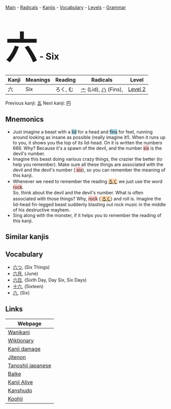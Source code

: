<style> bigfont {font-size: 100px}</style>
[Main](../index.md) -
[Radicals](../radicals.md) -
[Kanjis](../kanjis.md) -
[Vocabulary](../vocabulary.md) -
[Levels](../levels.md) -
[Grammar](../grammar.md)
# <bigfont> 六</bigfont> - Six 

| Kanji | Meanings | Reading | Radicals | Level |
| --- | --- | --- | --- | --- |
| 六 | Six | ろく, む | [亠](../radicals/亠.md) (Lid), [ハ](../radicals/ハ.md) (Fins),  | [Level 2](../levels/wk_level2.md) |

Previous kanji: [五](五.md) Next kanji: [円](円.md) 

## Mnemonics
 * Just imagine a beast with a <span style="background-color:#ADD8E6"> lid</span> for a head and <span style="background-color:#ADD8E6"> fins</span> for feet, running around looking as insane as possible (really imagine it!). When it runs up to you, it shows you the top of its lid-head. On it is written the numbers 666. Why? Because it's a spawn of the devil, and the number <span style="background-color:#ffcccb"> six</span> is the devil's number.
* Imagine this beast doing various crazy things, the crazier the better (to help you remember). Make sure all these things are associated with the devil and the devil's number (<span style="background-color:#ffcccb"> six</span>), so you can remember the meaning of this kanji.
* Whenever we need to remember the reading <span style="background-color:#fed8b1"> [ろく](https://jisho.org/search/ろく)</span> we just use the word <span style="background-color:#ffcccb"> rock</span>. <br />So, think about the devil and the devil's number. What is often associated with those things? Why, <span style="background-color:#ffcccb"> rock</span> (<span style="background-color:#fed8b1"> [ろく](https://jisho.org/search/ろく)</span>) and roll is. Imagine the lid-head fin-legged beast suddenly blasting out rock music in the middle of his destructive mayhem.
* Sing along with the monster, if it helps you to remember the reading of this kanji.


## Similar kanjis
 


## Vocabulary
 * [六つ](../vocabulary/六.md), (Six Things)
* [六月](../vocabulary/六.md), (June)
* [六日](../vocabulary/六.md), (Sixth Day, Day Six, Six Days)
* [十六](../vocabulary/六.md), (Sixteen)
* [六](../vocabulary/六.md), (Six)



## Links 

| Webpage |
| --- |
| [Wanikani          ](https://www.wanikani.com/kanji/六) |
| [Wiktionary        ](https://en.wiktionary.org/wiki/六) |
| [Kanji damage      ](http://www.kanjidamage.com/kanji/search?utf8=✓&q=六) |
| [Jitenon           ](https://jitenon.com/kanji/六) |
| [Tanoshii japanese ](https://www.tanoshiijapanese.com/dictionary/kanji.cfm?k=六) |
| [Baike             ](https://baike.baidu.com/item/六) |
| [Kanji Alive       ](https://app.kanjialive.com/六) |
| [Kanshudo          ](https://www.kanshudo.com/searchmn?q=六) |
| [Koohii            ](https://kanji.koohii.com/study/kanji/六) |
